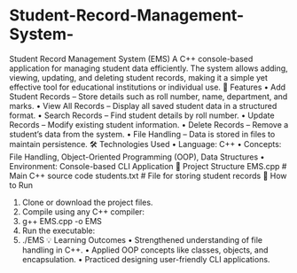 # Student-Record-Management-System-
Student Record Management System (EMS)
A C++ console-based application for managing student data efficiently. The system allows adding, viewing, updating, and deleting student records, making it a simple yet effective tool for educational institutions or individual use.
📌 Features
•	Add Student Records – Store details such as roll number, name, department, and marks.
•	View All Records – Display all saved student data in a structured format.
•	Search Records – Find student details by roll number.
•	Update Records – Modify existing student information.
•	Delete Records – Remove a student’s data from the system.
•	File Handling – Data is stored in files to maintain persistence.
🛠 Technologies Used
•	Language: C++
•	Concepts: File Handling, Object-Oriented Programming (OOP), Data Structures
•	Environment: Console-based CLI Application
📂 Project Structure
EMS.cpp        # Main C++ source code
students.txt   # File for storing student records
🚀 How to Run
1.	Clone or download the project files.
2.	Compile using any C++ compiler:
3.	g++ EMS.cpp -o EMS
4.	Run the executable:
5.	./EMS
💡 Learning Outcomes
•	Strengthened understanding of file handling in C++.
•	Applied OOP concepts like classes, objects, and encapsulation.
•	Practiced designing user-friendly CLI applications.

